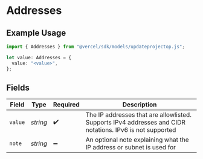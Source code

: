 # Addresses

## Example Usage

```typescript
import { Addresses } from "@vercel/sdk/models/updateprojectop.js";

let value: Addresses = {
  value: "<value>",
};
```

## Fields

| Field                                                                                                    | Type                                                                                                     | Required                                                                                                 | Description                                                                                              |
| -------------------------------------------------------------------------------------------------------- | -------------------------------------------------------------------------------------------------------- | -------------------------------------------------------------------------------------------------------- | -------------------------------------------------------------------------------------------------------- |
| `value`                                                                                                  | *string*                                                                                                 | :heavy_check_mark:                                                                                       | The IP addresses that are allowlisted. Supports IPv4 addresses and CIDR notations. IPv6 is not supported |
| `note`                                                                                                   | *string*                                                                                                 | :heavy_minus_sign:                                                                                       | An optional note explaining what the IP address or subnet is used for                                    |
